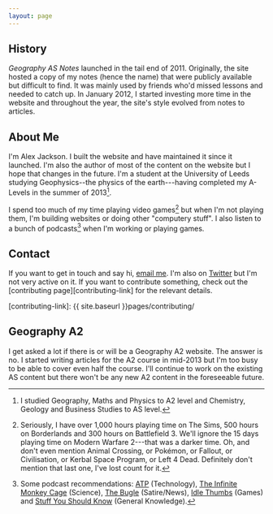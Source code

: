 ```yaml
---
layout: page
---
```


## History

_Geography AS Notes_ launched in the tail end of 2011. Originally, the site hosted a copy of my notes (hence the name) that were publicly available but difficult to find. It was mainly used by friends who'd missed lessons and needed to catch up. In January 2012, I started investing more time in the website and throughout the year, the site's style evolved from notes to articles. 

## About Me

I'm Alex Jackson. I built the website and have maintained it since it launched. I'm also the author of most of the content on the website but I hope that changes in the future. I'm a student at the University of Leeds studying Geophysics--the physics of the earth---having completed my A-Levels in the summer of 2013[^a-levels]. 

I spend too much of my time playing video games[^video-games] but when I'm not playing them, I'm building websites or doing other "computery stuff". I also listen to a bunch of podcasts[^podcasts-rec] when I'm working or playing games.

## Contact

If you want to get in touch and say hi, [email me](mailto:alex@geographyas.info). I'm also on [Twitter](https://twitter.com/alexjohnj/) but I'm not very active on it. If you want to contribute something, check out the [contributing page][contributing-link] for the relevant details. 

[contributing-link]: {{ site.baseurl }}pages/contributing/

## Geography A2

I get asked a lot if there is or will be a Geography A2 website. The answer is no. I started writing articles for the A2 course in mid-2013 but I'm too busy to be able to cover even half the course. I'll continue to work on the existing AS content but there won't be any new A2 content in the foreseeable future.

[^a-levels]: I studied Geography, Maths and Physics to A2 level and Chemistry, Geology and Business Studies to AS level.

[^video-games]: Seriously, I have over 1,000 hours playing time on The Sims, 500 hours on Borderlands and 300 hours on Battlefield 3. We'll ignore the 15 days playing time on Modern Warfare 2---that was a darker time. Oh, and don't even mention Animal Crossing, or Pokémon, or Fallout, or Civilisation, or Kerbal Space Program, or Left 4 Dead. Definitely don't mention that last one, I've lost count for it.

[^podcasts-rec]: Some podcast recommendations: [ATP](http://atp.fm) (Technology), [The Infinite Monkey Cage](http://www.bbc.co.uk/programmes/b00snr0w) (Science), [The Bugle](http://thebuglepodcast.com) (Satire/News), [Idle Thumbs](https://www.idlethumbs.net/idlethumbs) (Games) and [Stuff You Should Know](http://www.stuffyoushouldknow.com) (General Knowledge).



